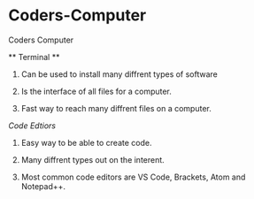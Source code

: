# Coders-Computer
Coders Computer 
  
  ** Terminal **
  
  1. Can be used to install many diffrent types of software
  
  2. Is the interface of all files for a computer.
  
  3. Fast way to reach many diffrent files on a computer.
   
   *Code Edtiors* 
  
  1. Easy way to be able to create code. 
  
  2. Many diffrent types out on the interent. 
  
  3. Most common code editors are VS Code, Brackets, Atom and Notepad++.
  
